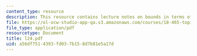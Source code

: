 ```yaml
---
content_type: resource
description: This resource contains lecture notes on bounds in terms of sparsity (example).
file: https://ol-ocw-studio-app-qa.s3.amazonaws.com/courses/18-465-topics-in-statistics-statistical-learning-theory-spring-2007/a56df7514393fd037b158d7b81e5a17d_l24.pdf
file_type: application/pdf
resourcetype: Document
title: l24.pdf
uid: a56df751-4393-fd03-7b15-8d7b81e5a17d
---
```

